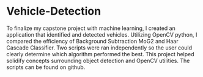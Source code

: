 # Vehicle-Detection
To finalize my capstone project with machine learning, I created an application that identified and detected vehicles. 
Utilizing OpenCV python, I compared the efficiency of Background Subtraction MoG2 and Haar Cascade Classifier. Two scripts 
were ran independently so the user could clearly determine which algorithm performed the best. This project helped solidify
concepts surrounding object detection and OpenCV utilities. The scripts can be found on github.



